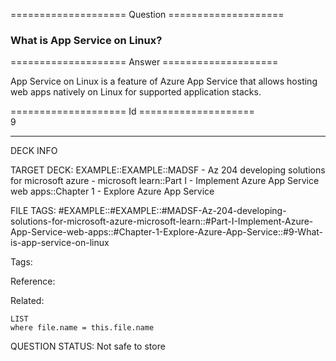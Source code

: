 ==================== Question ====================  

### What is App Service on Linux?  

==================== Answer ====================  

App Service on Linux is a feature of Azure App Service that allows hosting web apps natively on Linux for supported application stacks.

==================== Id ====================  
9

---

DECK INFO

TARGET DECK: EXAMPLE::EXAMPLE::MADSF - Az 204 developing solutions for microsoft azure - microsoft learn::Part I - Implement Azure App Service web apps::Chapter 1 - Explore Azure App Service

FILE TAGS: #EXAMPLE::#EXAMPLE::#MADSF-Az-204-developing-solutions-for-microsoft-azure-microsoft-learn::#Part-I-Implement-Azure-App-Service-web-apps::#Chapter-1-Explore-Azure-App-Service::#9-What-is-app-service-on-linux

Tags:

Reference:

Related:

```dataview
LIST
where file.name = this.file.name
```

QUESTION STATUS: Not safe to store
